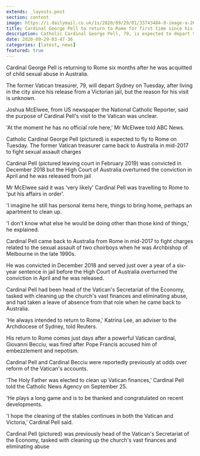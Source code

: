 ```yaml
---
extends: _layouts.post
section: content
image: https://i.dailymail.co.uk/1s/2020/09/29/01/33743484-0-image-a-26_1601340444396.jpg 
title: Cardinal George Pell to return to Rome for first time since his child abuse allegations were quashed 
description: Catholic Cardinal George Pell, 79, is expected to depart Sydney on Tuesday but the reason for his visit to the Vatican remains unknown. 
date: 2020-09-29-03-47-36 
categories: [latest, news] 
featured: true 
--- 
```

Cardinal George Pell is returning to Rome six months after he was acquitted of child sexual abuse in Australia. 

The former Vatican treasurer, 79, will depart Sydney on Tuesday, after living in the city since his release from a Victorian jail, but the reason for his visit is unknown.    

Joshua McElwee, from US newspaper the National Catholic Reporter, said the purpose of Cardinal Pell's visit to the Vatican was unclear.

'At the moment he has no official role here,' Mr McElwee told ABC News.   

Catholic Cardinal George Pell (pictured) is expected to fly to Rome on Tuesday. The former Vatican treasurer came back to Australia in mid-2017 to fight sexual assault charges

Cardinal Pell (pictured leaving court in February 2019) was convicted in December 2018 but the High Court of Australia overturned the conviction in April and he was released from jail 

Mr McElwee said it was 'very likely' Cardinal Pell was travelling to Rome to 'put his affairs in order'.   

'I imagine he still has personal items here, things to bring home, perhaps an apartment to clean up. 

'I don't know what else he would be doing other than those kind of things,' he explained.     

Cardinal Pell came back to Australia from Rome in mid-2017 to fight charges related to the sexual assault of two choirboys when he was Archbishop of Melbourne in the late 1990s. 

He was convicted in December 2018 and served just over a year of a six-year sentence in jail before the High Court of Australia overturned the conviction in April and he was released. 

Cardinal Pell had been head of the Vatican's Secretariat of the Economy, tasked with cleaning up the church's vast finances and eliminating abuse, and had taken a leave of absence from that role when he came back to Australia.

'He always intended to return to Rome,' Katrina Lee, an adviser to the Archdiocese of Sydney, told Reuters. 

His return to Rome comes just days after a powerful Vatican cardinal, Giovanni Becciu, was fired after Pope Francis accused him of embezzlement and nepotism.

Cardinal Pell and Cardinal Becciu were reportedly previously at odds over reform of the Vatican's accounts.

'The Holy Father was elected to clean up Vatican finances,' Cardinal Pell told the Catholic News Agency on September 25.

'He plays a long game and is to be thanked and congratulated on recent developments.

'I hope the cleaning of the stables continues in both the Vatican and Victoria,' Cardinal Pell said.   

Cardinal Pell (pictured) was previously head of the Vatican's Secretariat of the Economy, tasked with cleaning up the church's vast finances and eliminating abuse


